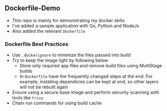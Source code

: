 ## Dockerfile-Demo
- This repo is mainly for demonstrating my docker skills
- I've added a sample application with Go, Python and NodeJs
- Also added the relevant `Dockerfile`
### Dockerfile Best Practices
- Use `.dockerignore` to minimize the files passed into build
- Try to keep the image light by following below
    - Store only required app files and remove build files using MultiStage builds
    - In `Dockerfile` have the frequently changed steps at the end. For example, installing dependicies can be kept at end, so other layers will not be rebuilt again
- Ensure using a secure base image and perform security scanning with tools like `trivy`
- Chain run commands for using build cache